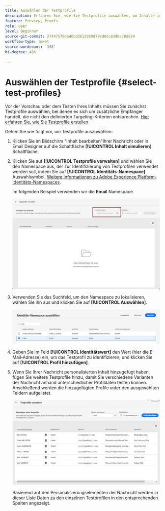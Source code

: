 ```yaml
---
title: Auswählen der Testprofile
description: Erfahren Sie, wie Sie Testprofile auswählen, um Inhalte in der Vorschau anzuzeigen und zu testen.
feature: Preview, Proofs
role: User
level: Beginner
source-git-commit: 27447578dad6bd2612989d79cd0dc8ddbe78d629
workflow-type: tm+mt
source-wordcount: '198'
ht-degree: 48%

---
```


# Auswählen der Testprofile {#select-test-profiles}

Vor der Vorschau oder dem Testen Ihres Inhalts müssen Sie zunächst Testprofile auswählen, bei denen es sich um zusätzliche Empfänger handelt, die nicht den definierten Targeting-Kriterien entsprechen. [Hier erfahren Sie, wie Sie Testprofile erstellen](../audience/creating-test-profiles.md)

Gehen Sie wie folgt vor, um Testprofile auszuwählen:

1. Klicken Sie im Bildschirm &quot;Inhalt bearbeiten&quot;Ihrer Nachricht oder in Email Designer auf die Schaltfläche **[!UICONTROL Inhalt simulieren]** Schaltfläche.

1. Klicken Sie auf **[!UICONTROL Testprofile verwalten]** und wählen Sie den Namespace aus, der zur Identifizierung von Testprofilen verwendet werden soll, indem Sie auf **[!UICONTROL Identitäts-Namespace]** Auswahlsymbol. [Weitere Informationen zu Adobe Experience Platform-Identitäts-Namespaces](../audience/get-started-identity.md).

   Im folgenden Beispiel verwenden wir die **Email** Namespace.

   ![](../email/assets/previewselect-namespace.png)

1. Verwenden Sie das Suchfeld, um den Namespace zu lokalisieren, wählen Sie ihn aus und klicken Sie auf **[!UICONTROL Auswählen]**.

   ![](../email/assets/preview-email-namespace.png)

1. Geben Sie im Feld **[!UICONTROL Identitätswert]** den Wert (hier die E-Mail-Adresse) ein, um das Testprofil zu identifizieren, und klicken Sie auf **[!UICONTROL Profil hinzufügen]**.

   <!--![](assets/preview-identity-value.png)-->

1. Wenn Sie Ihrer Nachricht personalisierten Inhalt hinzugefügt haben, fügen Sie weitere Testprofile hinzu, damit Sie verschiedene Varianten der Nachricht anhand unterschiedlicher Profildaten testen können. Anschließend werden die hinzugefügten Profile unter den ausgewählten Feldern aufgelistet.

   ![](../email/assets/preview-profile-list.png)

   Basierend auf den Personalisierungselementen der Nachricht werden in dieser Liste Daten zu den einzelnen Testprofilen in den entsprechenden Spalten angezeigt.
